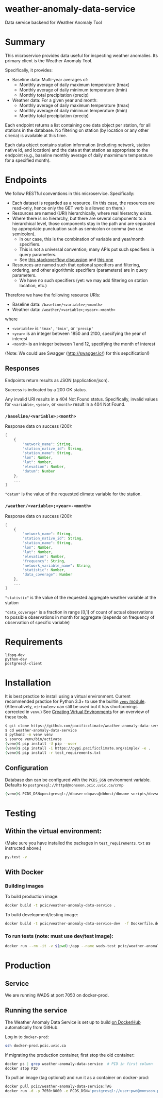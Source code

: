 weather-anomaly-data-service 
============================

Data service backend for Weather Anomaly Tool

# Summary

This microservice provides data useful for inspecting weather anomalies. 
Its primary client is the Weather Anomaly Tool.

Specifically, it provides:

* Baseline data: Multi-year averages of:
  * Monthly average of daily maximum temperature (tmax)
  * Monthly average of daily minimum temperature (tmin)
  * Monthly total precipitation (precip)
* Weather data: For a given year and month:
  * Monthly average of daily maximum temperature (tmax)
  * Monthly average of daily minimum temperature (tmin)
  * Monthly total precipitation (precip)

Each endpoint returns a list containing one data object per station, for all stations in the database. No filtering
on station (by location or any other crieria) is available at this time.

Each data object contains station information (including network, station native id, and location) and the data
at that station as appropriate to the endpoint (e.g., baseline monthly average of daily maxmimum temperature for
a specified month).

# Endpoints

We follow RESTful conventions in this microservice. Specifically:

* Each dataset is regarded as a resource. 
  (In this case, the resources are read-only, hence only the GET verb is allowed on them.)
* Resources are named (URI) hierarchically, where real hierarchy exists.
* Where there is no hierarchy, but there are several components to a hierarchical level, those components stay in the
  path and are separated by appropriate punctuation such as semicolon or comma (we use semicolon). 
  * In our case, this is the combination of variable and year/month specifiers.
  * This is not a universal convention; many APIs put such specifiers in query parameters.
  * See [this stackoverflow discussion](http://stackoverflow.com/a/31261026)
  and [this one](http://stackoverflow.com/a/11569077)
* Resources are named such that optional specifiers and filtering, ordering, 
  and other algorithmic specifiers (parameters) are in query parameters.
  * We have no such specifiers (yet: we may add filtering on station location, etc.)

Therefore we have the following resource URIs:

* Baseline data: `/baseline/<variable>;<month>`
* Weather data: `/weather/<variable>;<year>-<month>`

where

* `<variable>` is `'tmax'`, `'tmin'`, or `'precip'`
* `<year>` is an integer between 1850 and 2100, specifying the year of interest
* `<month>` is an integer between 1 and 12, specifying the month of interest

(Note: We could use Swagger (http://swagger.io/) for this sepcification!)

## Responses

Endpoints return results as JSON (application/json). 

Success is indicated by a 200 OK status.

Any invalid URI results in a 404 Not Found status. Specifically,
invalid values for `<variable>`, `<year>`, or `<month>` result in a 404 Not Found.

### `/baseline/<variable>;<month>`

Response data on success (200):

```js
[
    {
        "network_name": String,
        "station_native_id": String,
        "station_name": String,
        "lon": Number,
        "lat": Number,
        "elevation": Number,
        "datum": Number
    },
    ...
]
```

`"datum"` is the value of the requested climate variable for the station.

### `/weather/<variable>;<year>-<month>`

Response data on success (200):

```js
[
    {
        "network_name": String,
        "station_native_id": String,
        "station_name": String,
        "lon": Number,
        "lat": Number,
        "elevation": Number,
        "frequency": String,
        "network_variable_name": String,
        "statistic": Number,
        "data_coverage": Number
    },
    ...
]
```

`"statistic"` is the value of the requested aggregate weather variable at the station

`"data_coverage"` is a fraction in range [0,1] of count of actual observations to possible observations
in month for aggregate (depends on frequency of observation of specific variable)

# Requirements

```
libpq-dev 
python-dev
postgresql-client
```

# Installation

It is best practice to install using a virtual environment.
Current recommended practice for Python 3.3+ to use the builtin 
[`venv` module](https://docs.python.org/3/library/venv.html).
(Alternatively, `virtualenv` can still be used but it has shortcomings corrected in `venv`.)
See [Creating Virtual Environments](https://packaging.python.org/installing/#creating-virtual-environments) for an
overview of these tools.

```bash
$ git clone https://github.com/pacificclimate/weather-anomaly-data-service
$ cd weather-anomaly-data-service
$ python3 -m venv venv
$ source venv/bin/activate
(venv)$ pip install -U pip --user
(venv)$ pip install -i https://pypi.pacificclimate.org/simple/ -e .
(venv)$ pip install -r test_requirements.txt
```

## Configuration

Database dsn can be configured with the `PCDS_DSN` environment variable. 
Defaults to `postgresql://httpd@monsoon.pcic.uvic.ca/crmp`

```bash
(venv)$ PCDS_DSN=postgresql://dbuser:dbpass@dbhost/dbname scripts/devserver.py -p <port>
```

# Testing

## Within the virtual environment:

(Make sure you have installed the packages in `test_requirements.txt` as instructed above.)

```bash
py.test -v
```

## With Docker

### Building images

To build production image:

```bash
docker build -t pcic/weather-anomaly-data-service . 
```

To build development/testing image:

```bash
docker build -t pcic/weather-anomaly-data-service-dev  -f Dockerfile.dev .
```

### To run tests (note: must use dev/test image):

```bash
docker run --rm -it -v $(pwd):/app --name wads-test pcic/weather-anomaly-data-service-dev bash -c "su -m user -c 'py.test -v tests'"
```

# Production

## Service

We are running WADS at port 7050 on docker-prod.

## Running the service

The Weather Anomaly Data Service is set up to build 
[on DockerHub](https://hub.docker.com/r/pcic/weather-anomaly-data-service/) 
automatically from GitHub.

Log in to `docker-prod`:

```bash
ssh docker-prod.pcic.uvic.ca
```

If migrating the production container, first stop the old container:

```bash
docker ps | grep weather-anomaly-data-service  # PID in first column
docker stop PID
```

To pull an image (tag optional) and run it as a container on docker-prod:

```bash
docker pull pcic/weather-anomaly-data-service:TAG
docker run -d -p 7050:8000 -e PCDS_DSN='postgresql://user:pwd@monsoon.pcic.uvic.ca/crmp' -v $(pwd):/app --name weather-anomaly-data-service pcic/weather-anomaly-data-service:TAG
```
